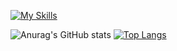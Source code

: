[![My Skills](https://skillicons.dev/icons?i=js,html,css,java,mysql)](https://skillicons.dev)

![Anurag's GitHub stats](https://github-readme-stats.vercel.app/api?username=Guilherme-Santos-Alves&show_icons=true&theme=radical)
[![Top Langs](https://github-readme-stats.vercel.app/api/top-langs/?username=Guilherme-Santos-Alves&layout=compact)](https://github.com/anuraghazra/github-readme-stats)

<!---
Guilherme-Santos-Alves/Guilherme-Santos-Alves is a ✨ special ✨ repository because its `README.md` (this file) appears on your GitHub profile.
You can click the Preview link to take a look at your changes.
--->
